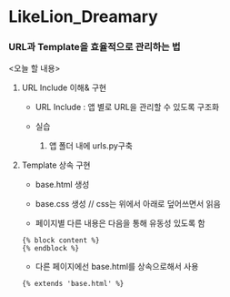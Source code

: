 # LikeLion_Dreamary
### URL과 Template을 효율적으로 관리하는 법

<오늘 할 내용>
1. URL Include 이해& 구현
    * URL Include : 앱 별로 URL을 관리할 수 있도록 구조화 
    
    * 실습
        1. 앱 폴더 내에 urls.py구축

2. Template 상속 구현
    * base.html 생성
    * base.css 생성 // css는 위에서 아래로 덮어쓰면서 읽음

    * 페이지별 다른 내용은 다음을 통해 유동성 있도록 함
    ```
    {% block content %}
    {% endblock %}
    ```

    * 다른 페이지에선 base.html를 상속으로해서 사용
    ````
    {% extends 'base.html' %}
    ````
    